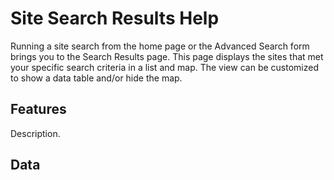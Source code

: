 # Site Search Results Help

Running a site search from the home page or the Advanced Search form brings you to the Search Results page. This page displays the sites that met your specific search criteria in a list and map. The view can be customized to show a data table and/or hide the map. 

## Features

Description.

## Data
